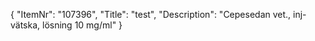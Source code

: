 {
  "ItemNr": "107396",
  "Title": "test",
  "Description": "Cepesedan vet., inj-vätska, lösning 10 mg/ml"
}
